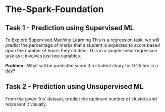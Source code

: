 # The-Spark-Foundation

## Task 1 - Prediction using Supervised ML
To Explore Supervised Machine Learning
This is a regression task, we will predict the percentage of marks that a student is expected to score based upon the number of hours they studied. This is a simple linear regression task as it involves just two variables.

**Problem :** What will be predicted score if a student study for 9.25 hrs in a day?

## Task 2 - Prediction using Unsupervised ML
From the given ‘Iris’ dataset, predict the optimum number of clusters and represent it visually.
